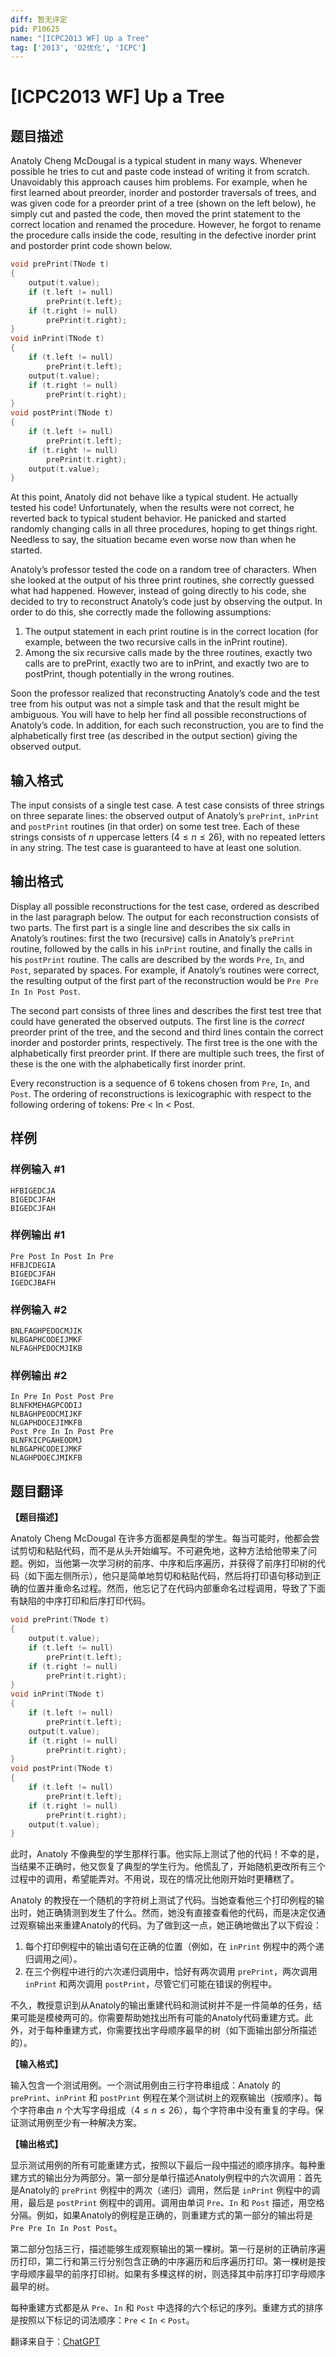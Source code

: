 ```yaml
---
diff: 暂无评定
pid: P10625
name: "[ICPC2013 WF] Up a Tree"
tag: ['2013', 'O2优化', 'ICPC']
---
```

# [ICPC2013 WF] Up a Tree
## 题目描述

Anatoly Cheng McDougal is a typical student in many ways. Whenever possible he tries to cut and paste code instead of writing it from scratch. Unavoidably this approach causes him problems. For example, when he first learned about preorder, inorder and postorder traversals of trees, and was given code for a preorder print of a tree (shown on the left below), he simply cut and pasted the code, then moved the print statement to the correct location and renamed the procedure. However, he forgot to rename the procedure calls inside the code, resulting in the defective inorder print and postorder print code shown below.

```cpp
void prePrint(TNode t)
{
    output(t.value);
    if (t.left != null)
        prePrint(t.left);
    if (t.right != null)
        prePrint(t.right);
}
void inPrint(TNode t)
{
    if (t.left != null)
        prePrint(t.left);
    output(t.value);
    if (t.right != null)
        prePrint(t.right);
}
void postPrint(TNode t)
{
    if (t.left != null)
        prePrint(t.left);
    if (t.right != null)
        prePrint(t.right);
    output(t.value);
}
```

At this point, Anatoly did not behave like a typical student. He actually tested his code! Unfortunately, when the results were not correct, he reverted back to typical student behavior. He panicked and started randomly changing calls in all three procedures, hoping to get things right. Needless to say, the situation became even worse now than when he started.

Anatoly’s professor tested the code on a random tree of characters. When she looked at the output of his three print routines, she correctly guessed what had happened. However, instead of going directly to his code, she decided to try to reconstruct Anatoly’s code just by observing the output. In order to do this, she correctly made the following assumptions:

1. The output statement in each print routine is in the correct location (for example, between the two recursive calls in the inPrint routine).
2. Among the six recursive calls made by the three routines, exactly two calls are to prePrint, exactly two are to inPrint, and exactly two are to postPrint, though potentially in the wrong routines.

Soon the professor realized that reconstructing Anatoly’s code and the test tree from his output was not a simple task and that the result might be ambiguous. You will have to help her find all possible reconstructions of Anatoly’s code. In addition, for each such reconstruction, you are to find the alphabetically first tree (as described in the output section) giving the observed output.
## 输入格式

The input consists of a single test case. A test case consists of three strings on three separate lines: the observed output of Anatoly’s `prePrint`, `inPrint` and `postPrint` routines (in that order) on some test tree. Each of these strings consists of $n$ uppercase letters $(4 \leq n \leq 26)$, with no repeated letters in any string. The test case is guaranteed to have at least one solution.
## 输出格式

Display all possible reconstructions for the test case, ordered as described in the last paragraph below. The output for each reconstruction consists of two parts. The first part is a single line and describes the six calls in Anatoly’s routines: first the two (recursive) calls in Anatoly’s `prePrint` routine, followed by the calls in his `inPrint` routine, and finally the calls in his `postPrint` routine. The calls are described by the words `Pre`, `In`, and `Post`, separated by spaces. For example, if Anatoly’s routines were correct, the resulting output of the first part of the reconstruction would be `Pre Pre In In Post Post`.

The second part consists of three lines and describes the first test tree that could have generated the observed outputs. The first line is the *correct* preorder print of the tree, and the second and third lines contain the correct inorder and postorder prints, respectively. The first tree is the one with the alphabetically first preorder print. If there are multiple such trees, the first of these is the one with the alphabetically first inorder print.

Every reconstruction is a sequence of $6$ tokens chosen from `Pre`, `In`, and `Post`. The ordering of reconstructions is lexicographic with respect to the following ordering of tokens: Pre < In < Post.
## 样例

### 样例输入 #1
```
HFBIGEDCJA
BIGEDCJFAH
BIGEDCJFAH
```
### 样例输出 #1
```
Pre Post In Post In Pre
HFBJCDEGIA
BIGEDCJFAH
IGEDCJBAFH
```
### 样例输入 #2
```
BNLFAGHPEDOCMJIK
NLBGAPHCODEIJMKF
NLFAGHPEDOCMJIKB
```
### 样例输出 #2
```
In Pre In Post Post Pre
BLNFKMEHAGPCODIJ
NLBAGHPEODCMIJKF
NLGAPHDOCEJIMKFB
Post Pre In In Post Pre
BLNFKICPGAHEODMJ
NLBGAPHCODEIJMKF
NLAGHPDOECJMIKFB
```
## 题目翻译

**【题目描述】**

Anatoly Cheng McDougal 在许多方面都是典型的学生。每当可能时，他都会尝试剪切和粘贴代码，而不是从头开始编写。不可避免地，这种方法给他带来了问题。例如，当他第一次学习树的前序、中序和后序遍历，并获得了前序打印树的代码（如下面左侧所示），他只是简单地剪切和粘贴代码，然后将打印语句移动到正确的位置并重命名过程。然而，他忘记了在代码内部重命名过程调用，导致了下面有缺陷的中序打印和后序打印代码。

```cpp
void prePrint(TNode t)
{
    output(t.value);
    if (t.left != null)
        prePrint(t.left);
    if (t.right != null)
        prePrint(t.right);
}
void inPrint(TNode t)
{
    if (t.left != null)
        prePrint(t.left);
    output(t.value);
    if (t.right != null)
        prePrint(t.right);
}
void postPrint(TNode t)
{
    if (t.left != null)
        prePrint(t.left);
    if (t.right != null)
        prePrint(t.right);
    output(t.value);
}
```

此时，Anatoly 不像典型的学生那样行事。他实际上测试了他的代码！不幸的是，当结果不正确时，他又恢复了典型的学生行为。他慌乱了，开始随机更改所有三个过程中的调用，希望能弄对。不用说，现在的情况比他刚开始时更糟糕了。

Anatoly 的教授在一个随机的字符树上测试了代码。当她查看他三个打印例程的输出时，她正确猜测到发生了什么。然而，她没有直接查看他的代码，而是决定仅通过观察输出来重建Anatoly的代码。为了做到这一点，她正确地做出了以下假设：

1. 每个打印例程中的输出语句在正确的位置（例如，在 `inPrint` 例程中的两个递归调用之间）。
2. 在三个例程中进行的六次递归调用中，恰好有两次调用 `prePrint`，两次调用 `inPrint` 和两次调用 `postPrint`，尽管它们可能在错误的例程中。

不久，教授意识到从Anatoly的输出重建代码和测试树并不是一件简单的任务，结果可能是模棱两可的。你需要帮助她找出所有可能的Anatoly代码重建方式。此外，对于每种重建方式，你需要找出字母顺序最早的树（如下面输出部分所描述的）。

**【输入格式】**

输入包含一个测试用例。一个测试用例由三行字符串组成：Anatoly 的 `prePrint`、`inPrint` 和 `postPrint` 例程在某个测试树上的观察输出（按顺序）。每个字符串由 $n$ 个大写字母组成（$4 \leq n \leq 26$），每个字符串中没有重复的字母。保证测试用例至少有一种解决方案。

**【输出格式】**

显示测试用例的所有可能重建方式，按照以下最后一段中描述的顺序排序。每种重建方式的输出分为两部分。第一部分是单行描述Anatoly例程中的六次调用：首先是Anatoly的 `prePrint` 例程中的两次（递归）调用，然后是 `inPrint` 例程中的调用，最后是 `postPrint` 例程中的调用。调用由单词 `Pre`、`In` 和 `Post` 描述，用空格分隔。例如，如果Anatoly的例程是正确的，则重建方式的第一部分的输出将是 `Pre Pre In In Post Post`。

第二部分包括三行，描述能够生成观察输出的第一棵树。第一行是树的正确前序遍历打印，第二行和第三行分别包含正确的中序遍历和后序遍历打印。第一棵树是按字母顺序最早的前序打印树。如果有多棵这样的树，则选择其中前序打印字母顺序最早的树。

每种重建方式都是从 `Pre`、`In` 和 `Post` 中选择的六个标记的序列。重建方式的排序是按照以下标记的词法顺序：`Pre` < `In` < `Post`。

翻译来自于：[ChatGPT](https://chatgpt.com/)

